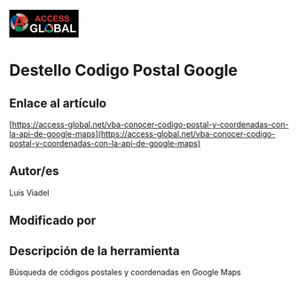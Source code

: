 ﻿![Access-global](/blob/main/Images/Logo1.png)
# Destello Codigo Postal Google
## Enlace al artículo
[https://access-global.net/vba-conocer-codigo-postal-y-coordenadas-con-la-api-de-google-maps](https://access-global.net/vba-conocer-codigo-postal-y-coordenadas-con-la-api-de-google-maps)
## Autor/es
Luis Viadel
## Modificado por

## Descripción de la herramienta
Búsqueda de códigos postales y coordenadas en Google Maps


